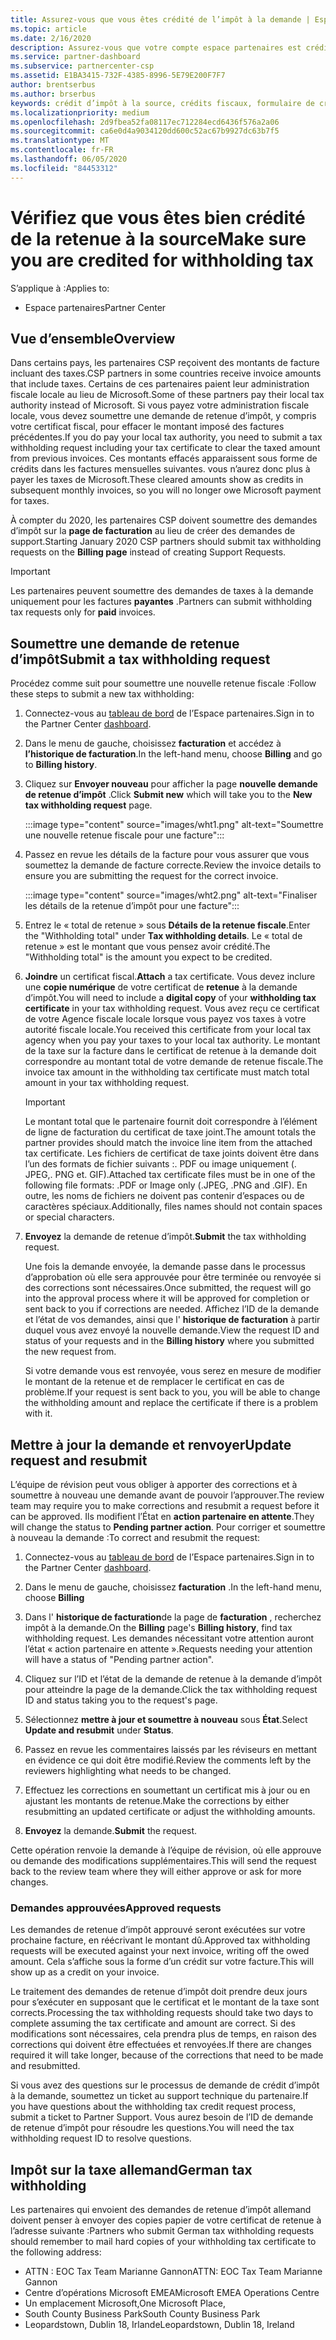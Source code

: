 ```yaml
---
title: Assurez-vous que vous êtes crédité de l’impôt à la demande | Espace partenaires
ms.topic: article
ms.date: 2/16/2020
description: Assurez-vous que votre compte espace partenaires est crédité pour la TVA en créant une demande de retenue d’impôt dans l’espace partenaires.
ms.service: partner-dashboard
ms.subservice: partnercenter-csp
ms.assetid: E1BA3415-732F-4385-8996-5E79E200F7F7
author: brentserbus
ms.author: brserbus
keywords: crédit d’impôt à la source, crédits fiscaux, formulaire de crédit d’impôt allemand, certificats fiscaux
ms.localizationpriority: medium
ms.openlocfilehash: 2d9fbea52fa08117ec712284ecd6436f576a2a06
ms.sourcegitcommit: ca6e0d4a9034120dd600c52ac67b9927dc63b7f5
ms.translationtype: MT
ms.contentlocale: fr-FR
ms.lasthandoff: 06/05/2020
ms.locfileid: "84453312"
---
```

# <a name="make-sure-you-are-credited-for-withholding-tax"></a><span data-ttu-id="000c0-104">Vérifiez que vous êtes bien crédité de la retenue à la source</span><span class="sxs-lookup"><span data-stu-id="000c0-104">Make sure you are credited for withholding tax</span></span>

<span data-ttu-id="000c0-105">S’applique à :</span><span class="sxs-lookup"><span data-stu-id="000c0-105">Applies to:</span></span>

- <span data-ttu-id="000c0-106">Espace partenaires</span><span class="sxs-lookup"><span data-stu-id="000c0-106">Partner Center</span></span>

## <a name="overview"></a><span data-ttu-id="000c0-107">Vue d’ensemble</span><span class="sxs-lookup"><span data-stu-id="000c0-107">Overview</span></span>

<span data-ttu-id="000c0-108">Dans certains pays, les partenaires CSP reçoivent des montants de facture incluant des taxes.</span><span class="sxs-lookup"><span data-stu-id="000c0-108">CSP partners in some countries receive invoice amounts that include taxes.</span></span> <span data-ttu-id="000c0-109">Certains de ces partenaires paient leur administration fiscale locale au lieu de Microsoft.</span><span class="sxs-lookup"><span data-stu-id="000c0-109">Some of these partners pay their local tax authority instead of Microsoft.</span></span> <span data-ttu-id="000c0-110">Si vous payez votre administration fiscale locale, vous devez soumettre une demande de retenue d’impôt, y compris votre certificat fiscal, pour effacer le montant imposé des factures précédentes.</span><span class="sxs-lookup"><span data-stu-id="000c0-110">If you do pay your local tax authority, you  need to submit a tax withholding request including your tax certificate to clear the taxed amount from previous invoices.</span></span> <span data-ttu-id="000c0-111">Ces montants effacés apparaissent sous forme de crédits dans les factures mensuelles suivantes. vous n’aurez donc plus à payer les taxes de Microsoft.</span><span class="sxs-lookup"><span data-stu-id="000c0-111">These cleared amounts show as credits in subsequent monthly invoices, so you will no longer owe Microsoft payment for taxes.</span></span>

<span data-ttu-id="000c0-112">À compter du 2020, les partenaires CSP doivent soumettre des demandes d’impôt sur la **page de facturation** au lieu de créer des demandes de support.</span><span class="sxs-lookup"><span data-stu-id="000c0-112">Starting January 2020 CSP partners should submit tax withholding requests on the **Billing page** instead of creating Support Requests.</span></span>

> [!IMPORTANT]
> <span data-ttu-id="000c0-113">Les partenaires peuvent soumettre des demandes de taxes à la demande uniquement pour les factures **payantes** .</span><span class="sxs-lookup"><span data-stu-id="000c0-113">Partners can submit withholding tax requests only for **paid** invoices.</span></span>

## <a name="submit-a-tax-withholding-request"></a><span data-ttu-id="000c0-114">Soumettre une demande de retenue d’impôt</span><span class="sxs-lookup"><span data-stu-id="000c0-114">Submit a tax withholding request</span></span>

<span data-ttu-id="000c0-115">Procédez comme suit pour soumettre une nouvelle retenue fiscale :</span><span class="sxs-lookup"><span data-stu-id="000c0-115">Follow these steps to submit a new tax withholding:</span></span>

1. <span data-ttu-id="000c0-116">Connectez-vous au [tableau de bord](https://partner.microsoft.com/dashboard/home) de l’Espace partenaires.</span><span class="sxs-lookup"><span data-stu-id="000c0-116">Sign in to the Partner Center [dashboard](https://partner.microsoft.com/dashboard/home).</span></span>

2. <span data-ttu-id="000c0-117">Dans le menu de gauche, choisissez **facturation** et accédez à **l’historique de facturation**.</span><span class="sxs-lookup"><span data-stu-id="000c0-117">In the left-hand menu, choose **Billing** and go to **Billing history**.</span></span>

3. <span data-ttu-id="000c0-118">Cliquez sur **Envoyer nouveau** pour afficher la page **nouvelle demande de retenue d’impôt** .</span><span class="sxs-lookup"><span data-stu-id="000c0-118">Click **Submit new** which will take you to the **New tax withholding request** page.</span></span>

   :::image type="content" source="images/wht1.png" alt-text="Soumettre une nouvelle retenue fiscale pour une facture":::

4. <span data-ttu-id="000c0-120">Passez en revue les détails de la facture pour vous assurer que vous soumettez la demande de facture correcte.</span><span class="sxs-lookup"><span data-stu-id="000c0-120">Review the invoice details to ensure you are submitting the request for the correct invoice.</span></span>

   :::image type="content" source="images/wht2.png" alt-text="Finaliser les détails de la retenue d’impôt pour une facture":::

5. <span data-ttu-id="000c0-122">Entrez le « total de retenue » sous **Détails de la retenue fiscale**.</span><span class="sxs-lookup"><span data-stu-id="000c0-122">Enter the "Withholding total" under **Tax withholding details**.</span></span> <span data-ttu-id="000c0-123">Le « total de retenue » est le montant que vous pensez avoir crédité.</span><span class="sxs-lookup"><span data-stu-id="000c0-123">The "Withholding total" is the amount you expect to be credited.</span></span>

6. <span data-ttu-id="000c0-124">**Joindre** un certificat fiscal.</span><span class="sxs-lookup"><span data-stu-id="000c0-124">**Attach** a tax certificate.</span></span> <span data-ttu-id="000c0-125">Vous devez inclure une **copie numérique** de votre certificat de **retenue** à la demande d’impôt.</span><span class="sxs-lookup"><span data-stu-id="000c0-125">You will need to include a **digital copy** of your **withholding tax certificate** in your tax withholding request.</span></span> <span data-ttu-id="000c0-126">Vous avez reçu ce certificat de votre Agence fiscale locale lorsque vous payez vos taxes à votre autorité fiscale locale.</span><span class="sxs-lookup"><span data-stu-id="000c0-126">You received this certificate from your local tax agency when you pay your taxes to your local tax authority.</span></span> <span data-ttu-id="000c0-127">Le montant de la taxe sur la facture dans le certificat de retenue à la demande doit correspondre au montant total de votre demande de retenue fiscale.</span><span class="sxs-lookup"><span data-stu-id="000c0-127">The invoice tax amount in the withholding tax certificate must match total amount in your tax withholding request.</span></span>

   > [!IMPORTANT]
   > <span data-ttu-id="000c0-128">Le montant total que le partenaire fournit doit correspondre à l’élément de ligne de facturation du certificat de taxe joint.</span><span class="sxs-lookup"><span data-stu-id="000c0-128">The amount totals the partner provides should match the invoice line item from the attached tax certificate.</span></span> <span data-ttu-id="000c0-129">Les fichiers de certificat de taxe joints doivent être dans l’un des formats de fichier suivants :. PDF ou image uniquement (. JPEG,. PNG et. GIF).</span><span class="sxs-lookup"><span data-stu-id="000c0-129">Attached tax certificate files must be in one of the following file formats: .PDF or Image only (.JPEG, .PNG and .GIF).</span></span> <span data-ttu-id="000c0-130">En outre, les noms de fichiers ne doivent pas contenir d’espaces ou de caractères spéciaux.</span><span class="sxs-lookup"><span data-stu-id="000c0-130">Additionally, files names should not contain spaces or special characters.</span></span>

7. <span data-ttu-id="000c0-131">**Envoyez** la demande de retenue d’impôt.</span><span class="sxs-lookup"><span data-stu-id="000c0-131">**Submit** the tax withholding request.</span></span>

   <span data-ttu-id="000c0-132">Une fois la demande envoyée, la demande passe dans le processus d’approbation où elle sera approuvée pour être terminée ou renvoyée si des corrections sont nécessaires.</span><span class="sxs-lookup"><span data-stu-id="000c0-132">Once submitted, the request will go into the approval process where it will be approved for completion or sent back to you if corrections are needed.</span></span> <span data-ttu-id="000c0-133">Affichez l’ID de la demande et l’état de vos demandes, ainsi que l' **historique de facturation** à partir duquel vous avez envoyé la nouvelle demande.</span><span class="sxs-lookup"><span data-stu-id="000c0-133">View the request ID and status of your requests and  in the **Billing history** where you submitted the new request from.</span></span>

   <span data-ttu-id="000c0-134">Si votre demande vous est renvoyée, vous serez en mesure de modifier le montant de la retenue et de remplacer le certificat en cas de problème.</span><span class="sxs-lookup"><span data-stu-id="000c0-134">If your request is sent back to you, you will be able to change the withholding amount and replace the certificate if there is a problem with it.</span></span>

## <a name="update-request-and-resubmit"></a><span data-ttu-id="000c0-135">Mettre à jour la demande et renvoyer</span><span class="sxs-lookup"><span data-stu-id="000c0-135">Update request and resubmit</span></span>

<span data-ttu-id="000c0-136">L’équipe de révision peut vous obliger à apporter des corrections et à soumettre à nouveau une demande avant de pouvoir l’approuver.</span><span class="sxs-lookup"><span data-stu-id="000c0-136">The review team may require you to make corrections and resubmit a request before it can be approved.</span></span> <span data-ttu-id="000c0-137">Ils modifient l’État en **action partenaire en attente**.</span><span class="sxs-lookup"><span data-stu-id="000c0-137">They will change the status to **Pending partner action**.</span></span> <span data-ttu-id="000c0-138">Pour corriger et soumettre à nouveau la demande :</span><span class="sxs-lookup"><span data-stu-id="000c0-138">To correct and resubmit the request:</span></span>

1. <span data-ttu-id="000c0-139">Connectez-vous au [tableau de bord](https://partner.microsoft.com/dashboard/home) de l’Espace partenaires.</span><span class="sxs-lookup"><span data-stu-id="000c0-139">Sign in to the Partner Center [dashboard](https://partner.microsoft.com/dashboard/home).</span></span>

2. <span data-ttu-id="000c0-140">Dans le menu de gauche, choisissez **facturation** .</span><span class="sxs-lookup"><span data-stu-id="000c0-140">In the left-hand menu, choose **Billing**</span></span>

3. <span data-ttu-id="000c0-141">Dans l' **historique de facturation**de la page de **facturation** , recherchez impôt à la demande.</span><span class="sxs-lookup"><span data-stu-id="000c0-141">On the **Billing** page's **Billing history**, find tax withholding request.</span></span> <span data-ttu-id="000c0-142">Les demandes nécessitant votre attention auront l’état « action partenaire en attente ».</span><span class="sxs-lookup"><span data-stu-id="000c0-142">Requests needing your attention will have a status of "Pending partner action".</span></span>

4. <span data-ttu-id="000c0-143">Cliquez sur l’ID et l’état de la demande de retenue à la demande d’impôt pour atteindre la page de la demande.</span><span class="sxs-lookup"><span data-stu-id="000c0-143">Click the tax withholding request ID and status taking you to the request's page.</span></span>

5. <span data-ttu-id="000c0-144">Sélectionnez **mettre à jour et soumettre à nouveau** sous **État**.</span><span class="sxs-lookup"><span data-stu-id="000c0-144">Select **Update and resubmit** under **Status**.</span></span>

6. <span data-ttu-id="000c0-145">Passez en revue les commentaires laissés par les réviseurs en mettant en évidence ce qui doit être modifié.</span><span class="sxs-lookup"><span data-stu-id="000c0-145">Review the comments left by the reviewers highlighting what needs to be changed.</span></span>

7. <span data-ttu-id="000c0-146">Effectuez les corrections en soumettant un certificat mis à jour ou en ajustant les montants de retenue.</span><span class="sxs-lookup"><span data-stu-id="000c0-146">Make the corrections by either resubmitting an updated certificate or adjust the withholding amounts.</span></span>

8. <span data-ttu-id="000c0-147">**Envoyez** la demande.</span><span class="sxs-lookup"><span data-stu-id="000c0-147">**Submit** the request.</span></span>

<span data-ttu-id="000c0-148">Cette opération renvoie la demande à l’équipe de révision, où elle approuve ou demande des modifications supplémentaires.</span><span class="sxs-lookup"><span data-stu-id="000c0-148">This will send the request back to the review team where they will either approve or ask for more changes.</span></span>

### <a name="approved-requests"></a><span data-ttu-id="000c0-149">Demandes approuvées</span><span class="sxs-lookup"><span data-stu-id="000c0-149">Approved requests</span></span>

<span data-ttu-id="000c0-150">Les demandes de retenue d’impôt approuvé seront exécutées sur votre prochaine facture, en réécrivant le montant dû.</span><span class="sxs-lookup"><span data-stu-id="000c0-150">Approved tax withholding requests will be executed against your next invoice, writing off the owed amount.</span></span> <span data-ttu-id="000c0-151">Cela s’affiche sous la forme d’un crédit sur votre facture.</span><span class="sxs-lookup"><span data-stu-id="000c0-151">This will show up as a credit on your invoice.</span></span>

<span data-ttu-id="000c0-152">Le traitement des demandes de retenue d’impôt doit prendre deux jours pour s’exécuter en supposant que le certificat et le montant de la taxe sont corrects.</span><span class="sxs-lookup"><span data-stu-id="000c0-152">Processing the tax withholding requests should take two days to complete assuming the tax certificate and amount are correct.</span></span> <span data-ttu-id="000c0-153">Si des modifications sont nécessaires, cela prendra plus de temps, en raison des corrections qui doivent être effectuées et renvoyées.</span><span class="sxs-lookup"><span data-stu-id="000c0-153">If there are changes required it will take longer, because of the corrections that need to be made and resubmitted.</span></span>

<span data-ttu-id="000c0-154">Si vous avez des questions sur le processus de demande de crédit d’impôt à la demande, soumettez un ticket au support technique du partenaire.</span><span class="sxs-lookup"><span data-stu-id="000c0-154">If you have questions about the withholding tax credit request process, submit a ticket to Partner Support.</span></span> <span data-ttu-id="000c0-155">Vous aurez besoin de l’ID de demande de retenue d’impôt pour résoudre les questions.</span><span class="sxs-lookup"><span data-stu-id="000c0-155">You will need the tax withholding request ID to resolve questions.</span></span>

## <a name="german-tax-withholding"></a><span data-ttu-id="000c0-156">Impôt sur la taxe allemand</span><span class="sxs-lookup"><span data-stu-id="000c0-156">German tax withholding</span></span>

<span data-ttu-id="000c0-157">Les partenaires qui envoient des demandes de retenue d’impôt allemand doivent penser à envoyer des copies papier de votre certificat de retenue à l’adresse suivante :</span><span class="sxs-lookup"><span data-stu-id="000c0-157">Partners who submit German tax withholding requests should remember to mail hard copies of your withholding tax certificate to the following address:</span></span>

- <span data-ttu-id="000c0-158">ATTN : EOC Tax Team Marianne Gannon</span><span class="sxs-lookup"><span data-stu-id="000c0-158">ATTN: EOC Tax Team Marianne Gannon</span></span>
- <span data-ttu-id="000c0-159">Centre d’opérations Microsoft EMEA</span><span class="sxs-lookup"><span data-stu-id="000c0-159">Microsoft EMEA Operations Centre</span></span>
- <span data-ttu-id="000c0-160">Un emplacement Microsoft,</span><span class="sxs-lookup"><span data-stu-id="000c0-160">One Microsoft Place,</span></span>
- <span data-ttu-id="000c0-161">South County Business Park</span><span class="sxs-lookup"><span data-stu-id="000c0-161">South County Business Park</span></span>
- <span data-ttu-id="000c0-162">Leopardstown, Dublin 18, Irlande</span><span class="sxs-lookup"><span data-stu-id="000c0-162">Leopardstown, Dublin 18, Ireland</span></span>
